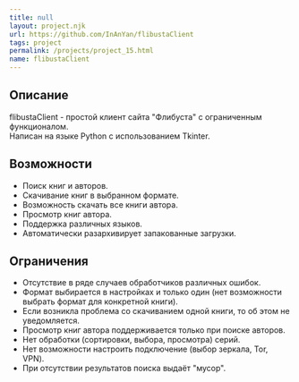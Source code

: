 ```yaml
---
title: null
layout: project.njk
url: https://github.com/InAnYan/flibustaClient
tags: project
permalink: /projects/project_15.html
name: flibustaClient
---
```


## Описание
flibustaClient - простой клиент сайта "Флибуста" с ограниченным функционалом.  
Написан на языке Python с использованием Tkinter.  

## Возможности
- Поиск книг и авторов.
- Скачивание книг в выбранном формате.
- Возможность скачать все книги автора.
- Просмотр книг автора.
- Поддержка различных языков.
- Автоматически разархивирует запакованные загрузки.

## Ограничения
- Отсутствие в ряде случаев обработчиков различных ошибок.
- Формат выбирается в настройках и только один (нет возможности выбрать формат для конкретной книги).
- Если возникла проблема со скачиванием одной книги, то об этом не уведомляется.
- Просмотр книг автора поддерживается только при поиске авторов.
- Нет обработки (сортировки, выбора, просмотра) серий.
- Нет возможности настроить подключение (выбор зеркала, Tor, VPN).
- При отсутствии результатов поиска выдаёт "мусор".